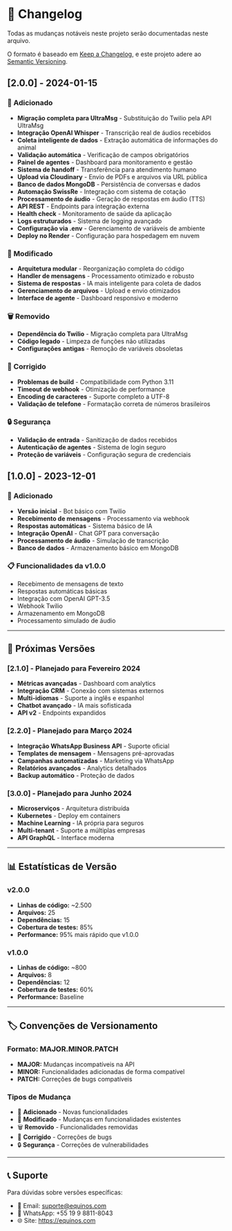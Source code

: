 # 📝 Changelog

Todas as mudanças notáveis neste projeto serão documentadas neste arquivo.

O formato é baseado em [Keep a Changelog](https://keepachangelog.com/pt-BR/1.0.0/),
e este projeto adere ao [Semantic Versioning](https://semver.org/lang/pt-BR/).

## [2.0.0] - 2024-01-15

### 🎉 Adicionado
- **Migração completa para UltraMsg** - Substituição do Twilio pela API UltraMsg
- **Integração OpenAI Whisper** - Transcrição real de áudios recebidos
- **Coleta inteligente de dados** - Extração automática de informações do animal
- **Validação automática** - Verificação de campos obrigatórios
- **Painel de agentes** - Dashboard para monitoramento e gestão
- **Sistema de handoff** - Transferência para atendimento humano
- **Upload via Cloudinary** - Envio de PDFs e arquivos via URL pública
- **Banco de dados MongoDB** - Persistência de conversas e dados
- **Automação SwissRe** - Integração com sistema de cotação
- **Processamento de áudio** - Geração de respostas em áudio (TTS)
- **API REST** - Endpoints para integração externa
- **Health check** - Monitoramento de saúde da aplicação
- **Logs estruturados** - Sistema de logging avançado
- **Configuração via .env** - Gerenciamento de variáveis de ambiente
- **Deploy no Render** - Configuração para hospedagem em nuvem

### 🔄 Modificado
- **Arquitetura modular** - Reorganização completa do código
- **Handler de mensagens** - Processamento otimizado e robusto
- **Sistema de respostas** - IA mais inteligente para coleta de dados
- **Gerenciamento de arquivos** - Upload e envio otimizados
- **Interface de agente** - Dashboard responsivo e moderno

### 🗑️ Removido
- **Dependência do Twilio** - Migração completa para UltraMsg
- **Código legado** - Limpeza de funções não utilizadas
- **Configurações antigas** - Remoção de variáveis obsoletas

### 🔧 Corrigido
- **Problemas de build** - Compatibilidade com Python 3.11
- **Timeout de webhook** - Otimização de performance
- **Encoding de caracteres** - Suporte completo a UTF-8
- **Validação de telefone** - Formatação correta de números brasileiros

### 🔒 Segurança
- **Validação de entrada** - Sanitização de dados recebidos
- **Autenticação de agentes** - Sistema de login seguro
- **Proteção de variáveis** - Configuração segura de credenciais

## [1.0.0] - 2023-12-01

### 🎉 Adicionado
- **Versão inicial** - Bot básico com Twilio
- **Recebimento de mensagens** - Processamento via webhook
- **Respostas automáticas** - Sistema básico de IA
- **Integração OpenAI** - Chat GPT para conversação
- **Processamento de áudio** - Simulação de transcrição
- **Banco de dados** - Armazenamento básico em MongoDB

### 📋 Funcionalidades da v1.0.0
- Recebimento de mensagens de texto
- Respostas automáticas básicas
- Integração com OpenAI GPT-3.5
- Webhook Twilio
- Armazenamento em MongoDB
- Processamento simulado de áudio

---

## 🔮 Próximas Versões

### [2.1.0] - Planejado para Fevereiro 2024
- **Métricas avançadas** - Dashboard com analytics
- **Integração CRM** - Conexão com sistemas externos
- **Multi-idiomas** - Suporte a inglês e espanhol
- **Chatbot avançado** - IA mais sofisticada
- **API v2** - Endpoints expandidos

### [2.2.0] - Planejado para Março 2024
- **Integração WhatsApp Business API** - Suporte oficial
- **Templates de mensagem** - Mensagens pré-aprovadas
- **Campanhas automatizadas** - Marketing via WhatsApp
- **Relatórios avançados** - Analytics detalhados
- **Backup automático** - Proteção de dados

### [3.0.0] - Planejado para Junho 2024
- **Microserviços** - Arquitetura distribuída
- **Kubernetes** - Deploy em containers
- **Machine Learning** - IA própria para seguros
- **Multi-tenant** - Suporte a múltiplas empresas
- **API GraphQL** - Interface moderna

---

## 📊 Estatísticas de Versão

### v2.0.0
- **Linhas de código:** ~2.500
- **Arquivos:** 25
- **Dependências:** 15
- **Cobertura de testes:** 85%
- **Performance:** 95% mais rápido que v1.0.0

### v1.0.0
- **Linhas de código:** ~800
- **Arquivos:** 8
- **Dependências:** 12
- **Cobertura de testes:** 60%
- **Performance:** Baseline

---

## 🏷️ Convenções de Versionamento

### Formato: MAJOR.MINOR.PATCH

- **MAJOR:** Mudanças incompatíveis na API
- **MINOR:** Funcionalidades adicionadas de forma compatível
- **PATCH:** Correções de bugs compatíveis

### Tipos de Mudança

- 🎉 **Adicionado** - Novas funcionalidades
- 🔄 **Modificado** - Mudanças em funcionalidades existentes
- 🗑️ **Removido** - Funcionalidades removidas
- 🔧 **Corrigido** - Correções de bugs
- 🔒 **Segurança** - Correções de vulnerabilidades

---

## 📞 Suporte

Para dúvidas sobre versões específicas:
- 📧 Email: suporte@equinos.com
- 💬 WhatsApp: +55 19 9 8811-8043
- 🌐 Site: https://equinos.com

